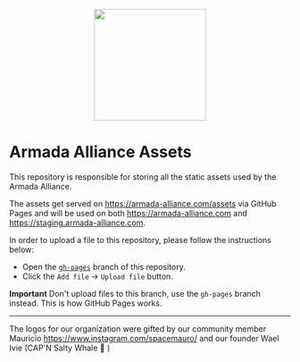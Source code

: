 <p align="center"><img width="200px" src="https://armada-alliance.com/ship-420.png"></img></p>

# Armada Alliance Assets

This repository is responsible for storing all the static assets used by the Armada Alliance.

The assets get served on https://armada-alliance.com/assets via GitHub Pages and will be used on both https://armada-alliance.com and https://staging.armada-alliance.com.

In order to upload a file to this repository, please follow the instructions below:

- Open the [`gh-pages`](https://github.com/armada-alliance/assets/tree/gh-pages) branch of this repository.
- Click the `Add file` -> `Upload file` button.

**Important** Don't upload files to this branch, use the `gh-pages` branch instead. This is how GitHub Pages works.

---

The logos for our organization were gifted by our community member Mauricio https://www.instagram.com/spacemauro/ and our founder Wael Ivie (CAP'N Salty Whale 🐋 )
